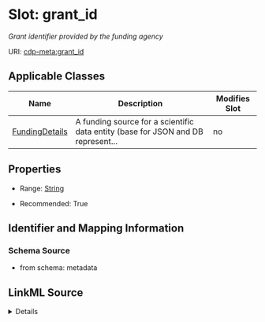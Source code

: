 # Slot: grant_id


_Grant identifier provided by the funding agency_



URI: [cdp-meta:grant_id](metadatagrant_id)



<!-- no inheritance hierarchy -->




## Applicable Classes

| Name | Description | Modifies Slot |
| --- | --- | --- |
[FundingDetails](FundingDetails.md) | A funding source for a scientific data entity (base for JSON and DB represent... |  no  |







## Properties

* Range: [String](String.md)

* Recommended: True





## Identifier and Mapping Information







### Schema Source


* from schema: metadata




## LinkML Source

<details>
```yaml
name: grant_id
description: Grant identifier provided by the funding agency
from_schema: metadata
exact_mappings:
- cdp-common:funding_grant_id
rank: 1000
alias: grant_id
owner: FundingDetails
domain_of:
- FundingDetails
range: string
recommended: true
inlined: true
inlined_as_list: true

```
</details>
